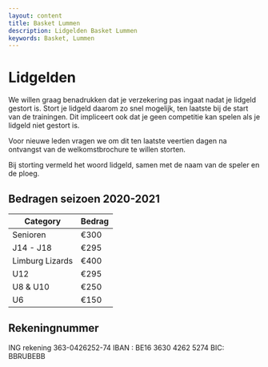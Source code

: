 ```yaml
---
layout: content
title: Basket Lummen
description: Lidgelden Basket Lummen
keywords: Basket, Lummen
---
```


# Lidgelden

We willen graag benadrukken dat je verzekering pas ingaat nadat je lidgeld gestort is. Stort je lidgeld daarom zo snel mogelijk, ten laatste bij de start van de trainingen. Dit impliceert ook dat je geen competitie kan spelen als je lidgeld niet gestort is.

Voor nieuwe leden vragen we om dit ten laatste veertien dagen na ontvangst van de welkomstbrochure te willen storten.

Bij storting vermeld het woord lidgeld, samen met de naam van de speler en de ploeg.

## Bedragen seizoen 2020-2021

| Category                    | Bedrag  |
|-----------------------------|---------|
| Senioren                    | €300    |
| J14 - J18                   | €295    |
| Limburg Lizards             | €400    |
| U12                         | €295    |
| U8 & U10                    | €250    |
| U6                          | €150    |

## Rekeningnummer

ING rekening 363-0426252-74 
IBAN : BE16 3630 4262 5274
BIC: BBRUBEBB